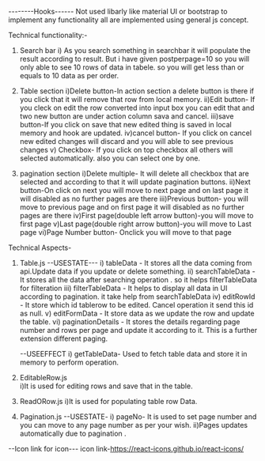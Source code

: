 --------Hooks------
Not  used libarly like material UI or bootstrap to implement any functionality all are implemented using general js concept.

Technical functionality:-
1. Search bar
  i) As you search something in searchbar it will populate the result according to result. But i have given  postperpage=10 so you will only able to see 10 rows of data in tabele. so you will get less than or equals to 10 data as per order.

2. Table section
  i)Delete button-In action section a delete button is there if you click that it will remove that row from  local memory.
  ii)Edit button- If you cleck on edit the row converted into input box you can edit that and two new button are under action column sava and cancel.
  iii)save button-If you click on save that new edited thing is saved in local memory and hook are updated.
  iv)cancel button- If you click on cancel new edited changes will discard and you will able to see previous changes 
  v) Checkbox- If you click on top checkbox all others will selected automatically. also you can select one by one.

 3. pagination section
  i)Delete multiple- It will delete all checkbox that are selected and according to that it will update pagination buttons.
  ii)Next button-On click on next you will move to next page and on last page it will disabled as no further pages are there
  iii)Previous button- you will move to previous page and on first page it will disabled as no further pages are there
  iv)First page(double left arrow button)-you will move to first page
  v)Last page(double right arrow button)-you will move to Last page
  vi)Page Number button- Onclick you will move to that page

Technical Aspects-
1. Table.js
   --USESTATE---
   i) tableData - It stores all the data coming from api.Update data if you update or delete something.
   ii) searchTableData - It stores all the data after searching operation . so it helps filterTableData for filteration
   iii) filterTableData - It helps to display all data in UI according to pagination. it take help from searchTableData 
   iv) editRowId - It store which id tablerow to be edited. Cancel operation it send this id as null.
   v) editFormData - It store data as we update the row and update the table.
   vi) paginationDetails - It stores the details regarding page number and rows per page and update it according to it. This is a further extension different paging.

   --USEEFFECT
   i) getTableData- Used to fetch table data and store it in memory to perform operation.

 2. EditableRow.js     
   i)It is used for editing rows and save that in the table.

 3. ReadORow.js
   i)It is used for populating table row Data.

 4. Pagination.js
   --USESTATE- 
   i) pageNo- It is used to set page number and you can move to any page number as per your wish.
   ii)Pages updates automatically due to pagination .

--Icon link for icon---
icon link-https://react-icons.github.io/react-icons/
